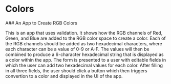# Colors
A## An App to Create RGB Colors

This is an app that uses validation. It shows how the RGB channels of Red, Green, 
and Blue are added to the RGB color space to create a color. Each of the RGB 
channels should be added as two hexadecimal characters, where each character can 
be a value of 0-9 or A-F. The values will then be combined to produce a 6-character 
hexadecimal string that is displayed as a color within the app.
The form is presented to a user with editable fields in which the user can 
add two hexadecimal values for each color. After filling in all three fields, the user 
should click a button which then triggers convertion to a color and displayed 
in the UI of the app.

